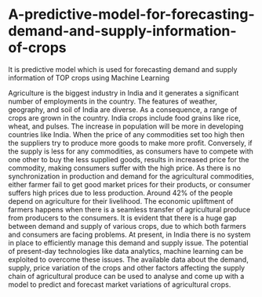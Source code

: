 # A-predictive-model-for-forecasting-demand-and-supply-information-of-crops
It is predictive model which is used for forecasting demand and supply information of TOP crops using Machine Learning

Agriculture is the biggest industry in India and it generates a significant number of employments in the country. The features of
weather, geography, and soil of India are diverse. As a consequence, a range of crops are grown in the country. India crops 
include food grains like rice, wheat, and pulses. The increase in population will be more in developing countries like India.
When the price of any commodities set too high then the suppliers try to produce more goods to make more profit. Conversely, 
if the supply is less for any commodities, as consumers have to compete with one other to buy the less supplied goods, 
results in increased price for the commodity, making consumers suffer with the high price. As there is no synchronization 
in production and demand for the agricultural commodities, either farmer fail to get good market prices for their products, 
or consumer suffers high prices due to less production. Around 42% of the people depend on agriculture for their livelihood. 
The economic upliftment of farmers happens when there is a seamless transfer of agricultural produce from producers to the 
consumers. It is evident that there is a huge gap between demand and supply of various crops, due to which both farmers and 
consumers are facing problems. At present, in India there is no system in place to efficiently manage this demand and supply 
issue. The potential of present-day technologies like data analytics, machine learning can be exploited to overcome these issues.
The available data about the demand, supply, price variation of the crops and other factors affecting the supply chain of 
agricultural produce can be used to analyse and come up with a model to predict and forecast market variations of agricultural
crops.
